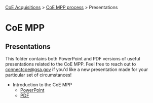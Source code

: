 [CoE Acquisitions](https://github.com/GSA/coe-acquisitions) > [CoE MPP process](https://raw.githubusercontent.com/GSA/CoE-MPP-process/) > Presentations

# CoE MPP
## Presentations

This folder contains both PowerPoint and PDF versions of useful presentations related to the CoE MPP. Feel free to reach out to connectcoe@gsa.gov if you'd like a new presentation made for your particular set of circumstances!

* Introduction to the CoE MPP
   * [PowerPoint](https://github.com/GSA/CoE-MPP-process/blob/master/Presentations/Introduction-to-CoE-MPP.pptx)
   * [PDF](https://github.com/GSA/CoE-MPP-process/blob/master/Presentations/Introduction-to-CoE-MPP.pdf)
